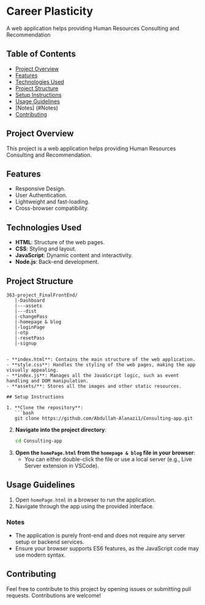 # Career Plasticity

A web application helps providing Human Resources Consulting and Recommendation

## Table of Contents

- [Project Overview](#project-overview)
- [Features](#features)
- [Technologies Used](#technologies-used)
- [Project Structure](#project-structure)
- [Setup Instructions](#setup-instructions)
- [Usage Guidelines](#usage-guidelines)
- [Notes] (#Notes)
- [Contributing](#contributing)

## Project Overview

This project is a web application helps providing Human Resources Consulting and Recommendation.

## Features

- Responsive Design.
- User Authentication.
- Lightweight and fast-loading.
- Cross-browser compatibility.

## Technologies Used

- **HTML**: Structure of the web pages.
- **CSS**: Styling and layout.
- **JavaScript**: Dynamic content and interactivity.
- **Node.js**: Back-end development.

## Project Structure

````
363-project_FinalFrontEnd/
   |-Dashboard
   |---assets
   |---dist
   |-changePass
   |-homepage & blog
   |-loginPage
   |-otp
   |-resetPass
   |-signup


- **index.html**: Contains the main structure of the web application.
- **style.css**: Handles the styling of the web pages, making the app visually appealing.
- **index.js**: Manages all the JavaScript logic, such as event handling and DOM manipulation.
- **assets/**: Stores all the images and other static resources.

## Setup Instructions

1. **Clone the repository**:
   ```bash
   git clone https://github.com/Abdullah-Alanazi1/Consulting-app.git
````

2. **Navigate into the project directory**:
   ```bash
   cd Consulting-app
   ```
3. **Open the `homePage.html` from the `homepage & blog` file in your browser**:
   - You can either double-click the file or use a local server (e.g., Live Server extension in VSCode).

## Usage Guidelines

1. Open `homePage.html` in a browser to run the application.
2. Navigate through the app using the provided interface.

### Notes

- The application is purely front-end and does not require any server setup or backend services.
- Ensure your browser supports ES6 features, as the JavaScript code may use modern syntax.

## Contributing

Feel free to contribute to this project by opening issues or submitting pull requests. Contributions are welcome!
